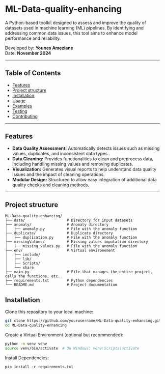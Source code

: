 # ML-Data-quality-enhancing
A Python-based toolkit designed to assess and improve the quality of datasets used in machine learning (ML) pipelines. By identifying and addressing common data issues, this tool aims to enhance model performance and reliability.

Developed by: **Younes Ameziane**  
Date: **November 2024**

---

## Table of Contents
- [Features](#features)
- [Project structure](#project-structure)
- [Installation](#installation)
- [Usage](#usage)
- [Examples](#examples)
- [Testing](#testing)
- [Contributing](#contributing)

---

## Features
- **Data Quality Assessment:** Automatically detects issues such as missing values, duplicates, and inconsistent data types.
- **Data Cleaning:** Provides functionalities to clean and preprocess data, including handling missing values and removing duplicates.
- **Visualization:** Generates visual reports to help understand data quality issues and the impact of cleaning operations.
- **Modular Design:** Structured to allow easy integration of additional data quality checks and cleaning methods.

---


## Project structure
```
ML-Data-quality-enhancing/
├── data/                   # Directory for input datasets
├── anomaly/                # Anomaly directory
│   ├── anomaly.py          # File with the anomaly function
├── duplicate/              # Duplicate directory
│   ├── duplication.py      # File with the anomaly function
├── missingValues/          # Missing values imputation directory
│   ├── missing_values.py   # File with the anomaly function
├── env/                    # Virtual environement
│   ├── include/
│   ├── lib/
│   ├── Scripts/    
│   └── share    
├── main.py                 # File that manages the entire project, calls the functions, etc..
├── requirements.txt        # Python dependencies
└── README.md               # Project documentation
```

## Installation
Clone this repository to your local machine:
```bash
git clone https://github.com/yourusername/ML-Data-quality-enhancing.git
cd ML-Data-quality-enhancing
```

Create a Virtual Environment (optional but recommended):
```bash
python -m venv venv
source venv/bin/activate  # On Windows: venv\Scripts\activate
```

Install Dependencies:
```
pip install -r requirements.txt
```















